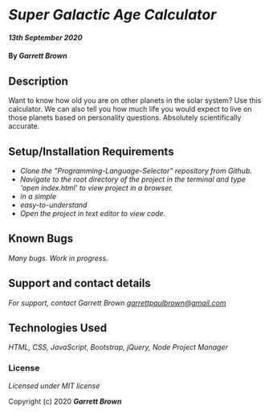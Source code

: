 # _Super Galactic Age Calculator_

#### _13th September 2020_

#### By _**Garrett Brown**_

## Description
Want to know how old you are on other planets in the solar system? Use this calculator. We can also tell you how much life you would expect to live on those planets based on personality questions. Absolutely scientifically accurate.

## Setup/Installation Requirements

* _Clone the "Programming-Language-Selector" repository from Github._
* _Navigate to the root directory of the project in the terminal and type 'open index.html' to view project  in a browser._
* _in a simple_
* _easy-to-understand_
* _Open the project in text editor to view code._

## Known Bugs

_Many bugs. Work in progress._

## Support and contact details

_For support, contact Garrett Brown <garrettpaulbrown@gmail.com>_

## Technologies Used

_HTML, CSS, JavaScript, Bootstrap, jQuery, Node Project Manager_

### License

*Licensed under MIT license*

Copyright (c) 2020 **_Garrett Brown_**
